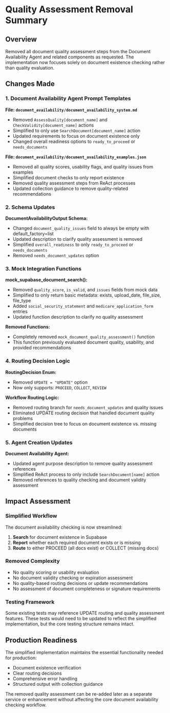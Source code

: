 # Quality Assessment Removal Summary

## Overview
Removed all document quality assessment steps from the Document Availability Agent and related components as requested. The implementation now focuses solely on document existence checking rather than quality evaluation.

## Changes Made

### 1. Document Availability Agent Prompt Templates

**File: `document_availability/document_availability_system.md`**
- Removed `AssessQuality[document_name]` and `CheckValidity[document_name]` actions
- Simplified to only use `SearchDocument[document_name]` action
- Updated requirements to focus on document existence only
- Changed overall readiness options to `ready_to_proceed` or `needs_documents`

**File: `document_availability/document_availability_examples.json`**
- Removed all quality scores, usability flags, and quality issues from examples
- Simplified document checks to only report existence
- Removed quality assessment steps from ReAct processes
- Updated collection guidance to remove quality-related recommendations

### 2. Schema Updates

**DocumentAvailabilityOutput Schema:**
- Changed `document_quality_issues` field to always be empty with default_factory=list
- Updated description to clarify quality assessment is removed
- Simplified `overall_readiness` to only `ready_to_proceed` or `needs_documents`
- Removed `needs_document_updates` option

### 3. Mock Integration Functions

**mock_supabase_document_search():**
- Removed `quality_score`, `is_valid`, and `issues` fields from mock data
- Simplified to only return basic metadata: exists, upload_date, file_size, file_type
- Added `social_security_statement` and `medicare_application_form` entries
- Updated function description to clarify no quality assessment

**Removed Functions:**
- Completely removed `mock_document_quality_assessment()` function
- This function previously evaluated document quality, usability, and provided recommendations

### 4. Routing Decision Logic

**RoutingDecision Enum:**
- Removed `UPDATE = "UPDATE"` option
- Now only supports: `PROCEED`, `COLLECT`, `REVIEW`

**Workflow Routing Logic:**
- Removed routing branch for `needs_document_updates` and quality issues
- Eliminated UPDATE routing decision that handled document quality problems
- Simplified decision tree to focus on document existence vs. missing documents

### 5. Agent Creation Updates

**Document Availability Agent:**
- Updated agent purpose description to remove quality assessment references
- Simplified ReAct process to only include `SearchDocument[name]` action
- Removed references to quality checking and document validity assessment

## Impact Assessment

### Simplified Workflow
The document availability checking is now streamlined:
1. **Search** for document existence in Supabase
2. **Report** whether each required document exists or is missing
3. **Route** to either PROCEED (all docs exist) or COLLECT (missing docs)

### Removed Complexity
- No quality scoring or usability evaluation
- No document validity checking or expiration assessment
- No quality-based routing decisions or update recommendations
- No assessment of document completeness or signature requirements

### Testing Framework
Some existing tests may reference UPDATE routing and quality assessment features. These tests would need to be updated to reflect the simplified implementation, but the core testing structure remains intact.

## Production Readiness
The simplified implementation maintains the essential functionality needed for production:
- Document existence verification
- Clear routing decisions
- Comprehensive error handling
- Structured output with collection guidance

The removed quality assessment can be re-added later as a separate service or enhancement without affecting the core document availability checking workflow. 